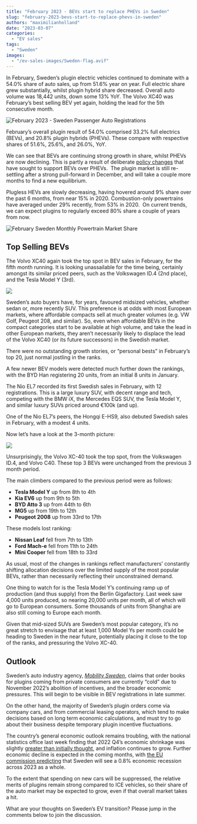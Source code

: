 ```yaml
---
title: "February 2023 - BEVs start to replace PHEVs in Sweden"
slug: "february-2023-bevs-start-to-replace-phevs-in-sweden"
authors: "maximilianholland"
date: "2023-03-07"
categories:
  - "EV sales"
tags:
  - "Sweden"
images:
  - "/ev-sales-images/Sweden-flag.avif"
---
```


In February, Sweden’s plugin electric vehicles continued to dominate with a 54.0% share of auto sales, up from 51.6% year on year. Full electric share grew substantially, whilst plugin hybrid share decreased. Overall auto volume was 18,442 units, down some 13% YoY. The Volvo XC40 was February’s best selling BEV yet again, holding the lead for the 5th consecutive month.

![February 2023 - Sweden Passenger Auto Registrations](ev-sales-images/2023-02-Sweden-Passenger-Auto-Registrations.avif)

February’s overall plugin result of 54.0% comprised 33.2% full electrics (BEVs), and 20.8% plugin hybrids (PHEVs). These compare with respective shares of 51.6%, 25.6%, and 26.0%, YoY.

We can see that BEVs are continuing strong growth in share, whilst PHEVs are now declining. This is partly a result of deliberate [policy changes](/2023/02/06/january-2023-phevs-sales-still-strong-in-sweden/) that have sought to support BEVs over PHEVs.  The plugin market is still re-settling after a strong pull-forward in December, and will take a couple more months to find a new equilibrium.

Plugless HEVs are slowly decreasing, having hovered around 9% share over the past 6 months, from near 15% in 2020. Combustion-only powertrains have averaged under 29% recently, from 53% in 2020.  On current trends, we can expect plugins to regularly exceed 80% share a couple of years from now.

![February Sweden Monthly Powertrain Market Share](ev-sales-images/2023-02-Sweden-Monthly-Powertrain-Market-Share.avif)

## Top Selling BEVs

The Volvo XC40 again took the top spot in BEV sales in February, for the fifth month running. It is looking unassailable for the time being, certainly amongst its similar priced peers, such as the Volkswagen ID.4 (2nd place), and the Tesla Model Y (3rd).

![](ev-sales-images/2023-02-Sweden-Top-BEVs.avif)

Sweden’s auto buyers have, for years, favoured midsized vehicles, whether sedan or, more recently SUV. This preference is at odds with most European markets, where affordable compacts sell at much greater volumes (e.g. VW Golf, Peugeot 208, and similar). So, even when affordable BEVs in the compact categories start to be available at high volume, and take the lead in other European markets, they aren’t necessarily likely to displace the lead of the Volvo XC40 (or its future successors) in the Swedish market.

There were no outstanding growth stories, or “personal bests” in February’s top 20, just normal jostling in the ranks.

A few newer BEV models were detected much further down the rankings, with the BYD Han registering 20 units, from an initial 8 units in January.

The Nio EL7 recorded its first Swedish sales in February, with 12 registrations. This is a large luxury SUV, with decent range and tech, competing with the BMW iX, the Mercedes EQS SUV, the Tesla Model Y, and similar luxury SUVs priced around €100k (and up).

One of the Nio EL7’s peers, the Hongqi E-HS9, also debuted Swedish sales in February, with a modest 4 units.

Now let’s have a look at the 3-month picture:

![](ev-sales-images/2023-02-Sweden-Top-BEVs-Trailing-Qtr.avif)

Unsurprisingly, the Volvo XC-40 took the top spot, from the Volkswagen ID.4, and Volvo C40. These top 3 BEVs were unchanged from the previous 3 month period.

The main climbers compared to the previous period were as follows:

- **Tesla Model Y** up from 8th to 4th
- **Kia EV6** up from 9th to 5th
- **BYD Atto 3** up from 44th to 6th
- **MG5** up from 19th to 12th
- **Peugeot 2008** up from 33rd to 17th

These models lost ranking:

- **Nissan Leaf** fell from 7th to 13th
- **Ford Mach-e** fell from 11th to 24th
- **Mini Cooper** fell from 18th to 33rd

As usual, most of the changes in rankings reflect manufacturers’ constantly shifting allocation decisions over the limited supply of the most popular BEVs, rather than necessarily reflecting their unconstrained demand.

One thing to watch for is the Tesla Model Y’s continuing ramp up of production (and thus supply) from the Berlin Gigafactory. Last week saw 4,000 units produced, so nearing 20,000 units per month, all of which will go to European consumers. Some thousands of units from Shanghai are also still coming to Europe each month.

Given that mid-sized SUVs are Sweden’s most popular category, it’s no great stretch to envisage that at least 1,000 Model Ys per month could be heading to Sweden in the near future, potentially placing it close to the top of the ranks, and pressuring the Volvo XC-40.

## Outlook

Sweden’s auto industry agency, [_Mobility Sweden_](https://mobilitysweden.se/statistik/Nyregistreringar_per_manad_1/nyregistreringar-2023_3/fortsatt-inbromsning-pa-personbilsmarknaden-i-februari), claims that order books for plugins coming from private consumers are currently “cold” due to November 2022’s abolition of incentives, and the broader economic pressures. This will begin to be visible in BEV registrations in late summer.

On the other hand, the majority of Sweden’s plugin orders come via company cars, and from commercial leasing operators, which tend to make decisions based on long term economic calculations, and must try to go about their business despite temporary plugin incentive fluctuations.

The country’s general economic outlook remains troubling, with the national statistics office last week finding that 2022 Q4’s economic shrinkage was slightly [greater than initially thought](https://www.thelocal.se/20230228/recession-looms-as-swedens-economy-shrinks-more-than-expected/), and inflation continues to grow. Further economic decline is expected in the coming months, with [the EU commission predicting](https://www.thelocal.se/20230213/swedish-economy-to-see-worst-downturn-in-eu-2023-forecast/) that Sweden will see a 0.8% economic recession across 2023 as a whole.

To the extent that spending on new cars will be suppressed, the relative merits of plugins remain strong compared to ICE vehicles, so their share of the auto market may be expected to grow, even if that overall market takes a hit.

What are your thoughts on Sweden’s EV transition? Please jump in the comments below to join the discussion.
